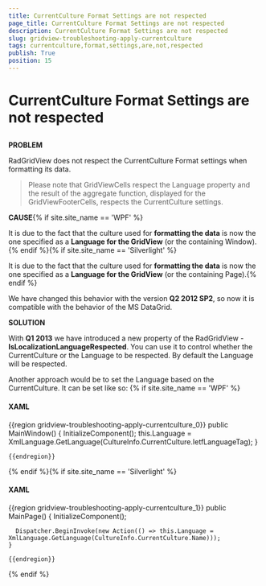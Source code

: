 ```yaml
---
title: CurrentCulture Format Settings are not respected
page_title: CurrentCulture Format Settings are not respected
description: CurrentCulture Format Settings are not respected
slug: gridview-troubleshooting-apply-currentculture
tags: currentculture,format,settings,are,not,respected
publish: True
position: 15
---
```


# CurrentCulture Format Settings are not respected



## 

__PROBLEM__

RadGridView does not respect the CurrentCulture Format settings when formatting its data.

>Please note that GridViewCells respect the Language property and the result of the aggregate function, displayed for the GridViewFooterCells, respects the CurrentCulture settings.
          

__CAUSE__{% if site.site_name == 'WPF' %}

It is due to the fact that the culture used for __formatting the data__ is now the one specified as a __Language for the GridView__ (or the containing Window).{% endif %}{% if site.site_name == 'Silverlight' %}

It is due to the fact that the culture used for __formatting the data__ is now the one specified as a __Language for the GridView__ (or the containing Page).{% endif %}

We have changed this behavior with the version __Q2 2012 SP2__, so now it is compatible with the behavior of the MS DataGrid.
        

__SOLUTION__

With __Q1 2013__ we have introduced a new property of the RadGridView - __IsLocalizationLanguageRespected__. You can use it to control whether the CurrentCulture or the Language to be respected. By default the Language will be respected.
        

Another approach would be to set the Language based on the CurrentCulture. It can be set like so:
        {% if site.site_name == 'WPF' %}



#### __XAML__

{{region gridview-troubleshooting-apply-currentculture_0}}
	public MainWindow()
	{
	  InitializeComponent();
	  this.Language = XmlLanguage.GetLanguage(CultureInfo.CurrentCulture.IetfLanguageTag);
	}
	
	{{endregion}}

{% endif %}{% if site.site_name == 'Silverlight' %}



#### __XAML__

{{region gridview-troubleshooting-apply-currentculture_1}}
	public MainPage()
	{
	  InitializeComponent();
	  
	  Dispatcher.BeginInvoke(new Action(() => this.Language = XmlLanguage.GetLanguage(CultureInfo.CurrentCulture.Name)));
	}
	
	{{endregion}}

{% endif %}
